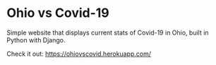 # Ohio vs Covid-19
Simple website that displays current stats of Covid-19 in Ohio, built in Python with Django.

Check it out: https://ohiovscovid.herokuapp.com/
